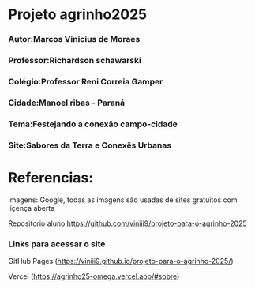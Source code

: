 # Projeto agrinho2025
### Autor:Marcos Vinicius de Moraes
### Professor:Richardson schawarski
### Colégio:Professor Reni Correia Gamper 
### Cidade:Manoel ribas - Paraná 

### Tema:Festejando a conexão campo-cidade
### Site:Sabores da Terra e Conexês Urbanas

# Referencias:
imagens: Google, todas as imagens são usadas de sites gratuitos com liçença aberta

Repositorio aluno https://github.com/viniii9/projeto-para-o-agrinho-2025

### Links para acessar o site 

GitHub Pages (https://viniii9.github.io/projeto-para-o-agrinho-2025/)

Vercel (https://agrinho25-omega.vercel.app/#sobre)
